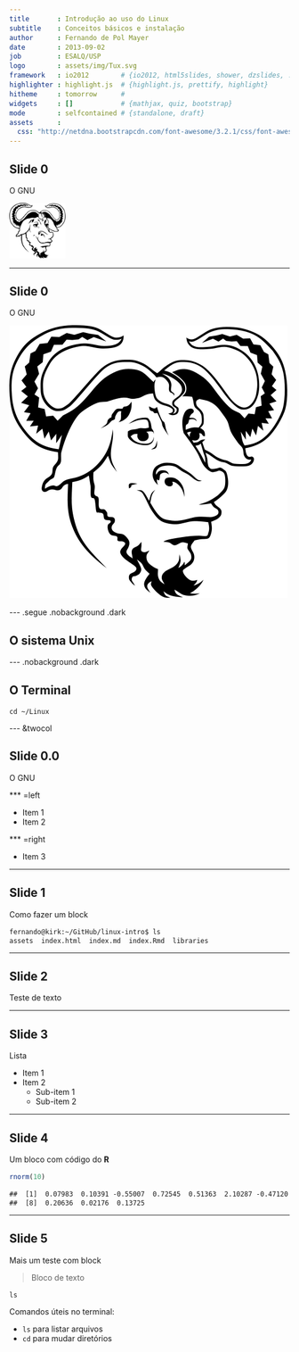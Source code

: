 ```yaml
---
title       : Introdução ao uso do Linux
subtitle    : Conceitos básicos e instalação
author      : Fernando de Pol Mayer
date        : 2013-09-02
job         : ESALQ/USP
logo        : assets/img/Tux.svg
framework   : io2012        # {io2012, html5slides, shower, dzslides, ...}
highlighter : highlight.js  # {highlight.js, prettify, highlight}
hitheme     : tomorrow      # 
widgets     : []            # {mathjax, quiz, bootstrap}
mode        : selfcontained # {standalone, draft}
assets      :
  css: "http://netdna.bootstrapcdn.com/font-awesome/3.2.1/css/font-awesome.css"
---
```


## Slide 0

O GNU

<div class="centered">
<img src="assets/img/GNU.png" alt="GNU" width=20%/>
</div>

---

## Slide 0

O GNU

<div class="centered">
<img src="assets/img/GNU.png" alt="GNU" height=20% />
</div>

--- .segue .nobackground .dark

## O sistema Unix

--- .nobackground .dark

## O Terminal

```{shell}
cd ~/Linux
```

--- &twocol

## Slide 0.0

O GNU

*** =left

* Item 1
* Item 2

*** =right

* Item 3


---

## Slide 1

Como fazer um block

```
fernando@kirk:~/GitHub/linux-intro$ ls
assets  index.html  index.md  index.Rmd  libraries
```

--- 

## Slide 2

Teste de texto

---

## Slide 3

Lista
* Item 1
* Item 2
    - Sub-item 1
    - Sub-item 2

---

## Slide 4

Um bloco com código do **R**


```r
rnorm(10)
```

```
##  [1]  0.07983  0.10391 -0.55007  0.72545  0.51363  2.10287 -0.47120
##  [8]  0.20636  0.02176  0.13725
```


---

## Slide 5

Mais um teste com block

> Bloco de texto

```
ls
```

Comandos úteis no terminal:
* `ls` para listar arquivos
* `cd` para mudar diretórios





